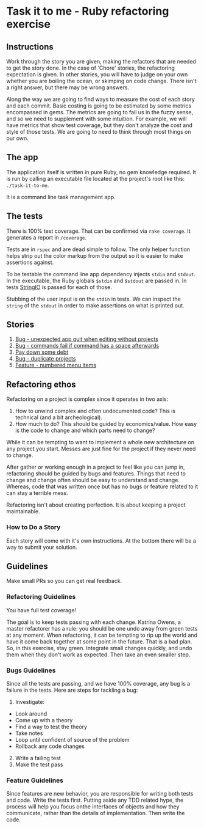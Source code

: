 # Task it to me - Ruby refactoring exercise

## Instructions

Work through the story you are given, making the refactors that are
needed to get the story done. In the case of 'Chore' stories, the
refactoring expectation is given. In other stories, you will have to
judge on your own whether you are boiling the ocean, or skimping on
code change. There isn't a right answer, but there may be wrong answers.

Along the way we are going to find ways to measure the cost of each
story and each commit. Basic costing is going to be estimated by some metrics
encompassed in gems. The metrics are going to fail us in the fuzzy sense,
and so we need to supplement with some intuition. For example, we
will have metrics that show test coverage, but they don't analyze the
cost and style of those tests. We are going to need to think through
most things on our own.

## The app

The application itself is written in pure Ruby, no gem knowledge required.
It is run by calling an executable file located at the project's root
like this: `./task-it-to-me`.

It is a command line task management app.

## The tests

There is 100% test coverage. That can be confirmed via `rake coverage`. It
generates a report in `/coverage`.

Tests are in `rspec` and are dead simple to follow. The only helper function
helps strip out the color markup from the output so it is easier to make
assertions against.

To be testable the command line app dependency injects `stdin` and `stdout`. In
the executable, the Ruby globals `$stdin` and `$stdout` are passed in. In tests
[StringIO](https://ruby-doc.org/stdlib-2.6.4/libdoc/stringio/rdoc/StringIO.html)
is passed for each of those.

Stubbing of the user input is on the `stdin` in tests. We can inspect the
`string` of the `stdout` in order to make assertions on what is printed out.

## Stories

1. [Bug - unexpected app quit when editing without projects](stories/1-bug-unexpected-quit.md)
2. [Bug - commands fail if command has a space afterwards](stories/2-command-fails.md)
3. [Pay down some debt](stories/3-pay-down.md)
4. [Bug - duplicate projects](stories/4-bug-duplicate-projects.md)
5. [Feature - numbered menu items](stories/5-numbered-menu-items.md)

## Refactoring ethos

Refactoring on a project is complex since it operates in two axis:

1. How to unwind complex and often undocumented code? This is technical (and a
   bit archeological).
2. How much to do? This should be guided by economics/value. How easy is the
   code to change and which parts need to change?

While it can be tempting to want to implement a whole new architecture on any
project you start. Messes are just fine for the project if they never need to
change.

After gather or working enough in a project to feel like you can jump in,
refactoring should be guided by bugs and features. Things that need to change
and change often should be easy to understand and change. Whereas, code that was
written once but has no bugs or feature related to it can stay a terrible mess.

Refactoring isn't about creating perfection. It is about keeping a project
maintainable.

### How to Do a Story

Each story will come with it's own instructions. At the bottom there
will be a way to submit your solution.

## Guidelines

Make small PRs so you can get real feedback.

### Refactoring Guidelines

You have full test coverage!

The goal is to keep tests passing with each change. Katrina Owens, a master
refactorer has a rule: you should be one undo away from green tests at any
moment. When refactoring, it can be tempting to rip up the world and have it
come back together at some point in the future. That is a bad plan. So, in this
exercise, stay green. Integrate small changes quickly, and undo them when they
don't work as expected. Then take an even smaller step.

### Bugs Guidelines
Since all the tests are passing, and we have 100% coverage, any bug is a
failure in the tests. Here are steps for tackling a bug:

1. Investigate:
  * Look around
  * Come up with a theory
  * Find a way to test the theory
  * Take notes
  * Loop until confident of source of the problem
  * Rollback any code changes
2. Write a failing test
3. Make the test pass

### Feature Guidelines
Since features are new behavior, you are responsible for writing both
tests and code. Write the tests first. Putting aside any TDD related hype,
the process will help you focus onthe interfaces of objects and how they
communicate, rather than the details of implementation. Then write the code.
